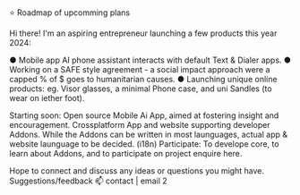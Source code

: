 ⭐ Roadmap of upcomming plans

Hi there!
I'm an aspiring entrepreneur launching a few products this year 2024:

● Mobile app AI phone assistant interacts with default Text & Dialer apps.
● Working on a SAFE style agreement - a social impact approach were a capped % of $ goes to humanitarian causes.
● Launching unique online products: eg. Visor glasses, a minimal Phone case, and uni Sandles (to wear on iether foot).


Starting soon:
Open source Mobile Ai App, aimed at fostering insight and encouragement. Crossplatform App and website supporting developer Addons.
While the Addons can be written in most launguages, actual app & website launguage to be decided. (i18n) Participate: To develope core, to learn about Addons, and to participate on project enquire here.


Hope to connect and discuss any ideas or questions you might have.
Suggestions/feedback 📫 contact | email 2
